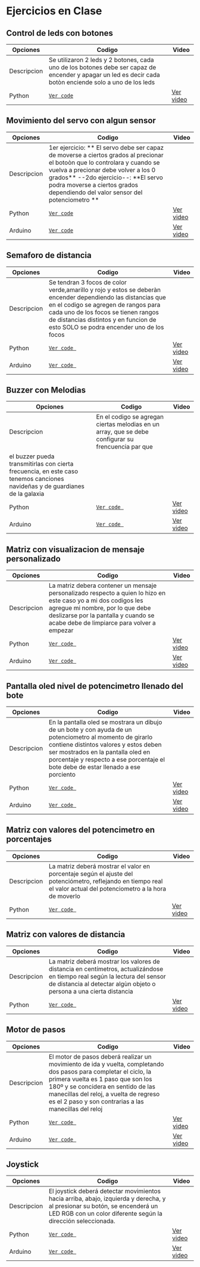 #  Ejercicios en Clase

## Control de leds con botones

|Opciones| Codigo | Video |
|--|--|--|
| Descripcion | Se utilizaron 2 leds y 2 botones, cada uno de los botones debe ser capaz de encender y apagar un led es decir cada botòn enciende solo a uno de los leds | 
| Python | [`Ver code`]() | [Ver video](https://drive.google.com/file/d/1AKTxPRHEyOziL90IRRrko4tk-SXfV9qr/view?usp=sharing)|


## Movimiento del servo con algun sensor

|Opciones| Codigo | Video |
|--|--|--|
| Descripcion |1er ejercicio: ** El servo debe ser capaz de moverse a ciertos grados al precionar el botoòn que lo controlara  y cuando se vuelva a precionar debe volver a los 0 grados**                                                --2do ejercicio--: **El servo podra moverse a ciertos grados dependiendo del valor sensor del potenciometro **|
| Python | [` Ver code `](Ejercicio_Practico_Integral) | [Ver video](https://drive.google.com/file/d/1AIpmov7TidhN_Jh2-3RsWD_d2wdY3C_S/view?usp=sharing)|
| Arduino| [`Ver code`](ServoConPotenciometro) | [Ver video](https://drive.google.com/file/d/1AC5oKPVdWhzdlUV9nN_HKUjl8zHWlZgh/view?usp=sharing)|

## Semaforo de distancia

|Opciones| Codigo | Video |
|--|--|--|
| Descripcion |Se tendran 3 focos de color  verde,amarillo y rojo y estos se deberàn encender dependiendo las distancias que en el codigo se agregen de rangos para cada uno de los focos se tienen rangos  de distancias distintos y en funcion de esto SOLO se podra encender uno de los focos |
| Python | [`Ver code `](hcsr04SensorDistancia.py) | [Ver video](https://drive.google.com/file/d/1A-hwNdDIS8xq5FPx7vxxOeiEQwwOWt3x/view?usp=sharing)|
| Arduino|  [`Ver code `]() | [Ver video](https://drive.google.com/file/d/19xIHb_7R4w64S_Udkw9vWsZkU9otD0uL/view?usp=sharing)|

## Buzzer con Melodias 

|Opciones| Codigo | Video |
|--|--|--|
| Descripcion | En el codigo se agregan ciertas melodias en un array, que se debe configurar su frencuencia par que 
el buzzer pueda transmitirlas con cierta frecuencia, en este caso tenemos canciones navideñas y de guardianes de la galaxia|
| Python | [`Ver code `](Buzzer_Micropython.py) | [Ver video](https://drive.google.com/file/d/1AAjmoooLvhQjshcwhqn8KzXJjW6kUWCy/view?usp=sharing)|
| Arduino|  [`Ver code `](Buzzer.ino) | [Ver video](https://drive.google.com/file/d/19eB0oSnzDcUnYIwruzZWmqiU3ExbXNHM/view?usp=sharing)|

## Matriz con visualizacion de mensaje personalizado

|Opciones| Codigo | Video |
|--|--|--|
| Descripcion | La  matriz debera contener un mensaje personalizado respecto a quien lo hizo en este caso yo a mi dos codigos les agregue mi nombre, por lo que debe deslizarse por la pantalla y cuando se acabe debe de limpiarce para volver a empezar |
| Python | [`Ver code `](matriz.py) | [Ver video](https://drive.google.com/file/d/1ABi2V76lF6xqJLvDicl5LZqIRUBEzkhJ/view?usp=drivesdk)|
| Arduino|  [`Ver code `](matriz.ino) | [Ver video](https://drive.google.com/file/d/19lVUj1TPdT2zAMikiiRcs-GJP4iTOJXd/view?usp=sharing)|


## Pantalla oled nivel de potencimetro llenado del bote 

|Opciones| Codigo | Video |
|--|--|--|
| Descripcion | En la pantalla oled se mostrara un dibujo de un bote y con ayuda de un potenciometro al momento de girarlo contiene distintos valores y estos deben ser mostrados en la pantalla oled en porcentaje y respecto a ese porcentaje el bote debe de estar llenado a ese porciento |
| Python | [`Ver code `](potenciometro.py) | [Ver video](https://drive.google.com/file/d/19M_GMAKjaOJvWSm0gus6AmKF994hN5I0/view?usp=sharing)|
| Arduino|  [`Ver code `](potenciometro.ino) | [Ver video](https://drive.google.com/file/d/19ODh2S0iyCASbNi6iuqC7BlTdsaNp_qK/view?usp=sharing)|

## Matriz con valores del potencimetro en porcentajes 

|Opciones| Codigo | Video |
|--|--|--|
| Descripcion | La matriz deberá mostrar el valor en porcentaje según el ajuste del potenciómetro, reflejando en tiempo real el valor actual del potenciometro a la hora de moverlo |
| Python | [`Ver code `](Matriz_potenciometro.py) | [Ver video](https://drive.google.com/file/d/19IbJ2fNJyRJQ_e43y6gAiABWwwA2t70m/view?usp=sharing)|


## Matriz con valores de distancia 

|Opciones| Codigo | Video |
|--|--|--|
| Descripcion | La matriz deberá mostrar los valores de distancia en centímetros, actualizándose en tiempo real según la lectura del sensor de distancia al detectar algùn objeto o persona a una cierta distancia |
| Python | [`Ver code `](matrizYDistancia.py) | [Ver video](https://drive.google.com/file/d/1A2X1m6fNmgKGmHBHlwH-izsxdcJRRhRC/view?usp=sharing)|


## Motor de pasos 

|Opciones| Codigo | Video |
|--|--|--|
| Descripcion | El motor de pasos deberá realizar un movimiento de ida y vuelta, completando dos pasos para completar el ciclo, la primera vuelta es 1 paso que son los 180º y se concidera en sentido de las manecillas del reloj, a vuelta de regreso es el 2 paso y son contrarias a las manecillas del reloj|
| Python | [`Ver code `](motor_a_pasos.py) | [Ver video](https://drive.google.com/file/d/19gPhE0jWzs5VsajVb1TH5FP9yiNPhnOo/view?usp=sharing)|
| Arduino|  [`Ver code `](arduinopasoxs.ino) | [Ver video](https://drive.google.com/file/d/1AA_ucY5azf48yMAGxw_wZ6VbWvhufjnP/view?usp=sharing)|

## Joystick

|Opciones| Codigo | Video |
|--|--|--|
| Descripcion | El joystick deberá detectar movimientos hacia arriba, abajo, izquierda y derecha, y al presionar su botón, se encenderá un LED RGB con un color diferente según la dirección seleccionada. |
| Python | [`Ver code `](JocRgb.py) | [Ver video](https://drive.google.com/file/d/19z1mipobkapanD4E2KKAkyuqURhWqQ6l/view?usp=sharing)|
| Arduino|  [`Ver code `](j.ino) | [Ver video](https://drive.google.com/file/d/19fuuekeMPOPNKy-g3c4TM522P0tMpTvM/view?usp=sharing)|


